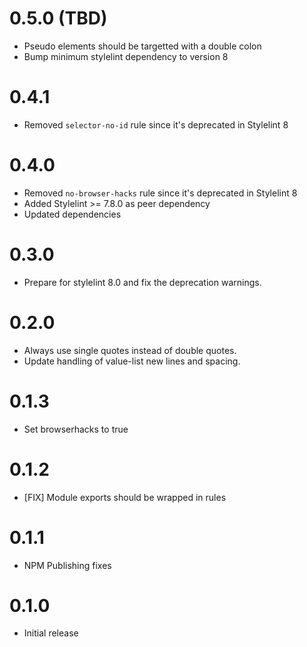 # 0.5.0 (TBD)

* Pseudo elements should be targetted with a double colon
* Bump minimum stylelint dependency to version 8

# 0.4.1

* Removed `selector-no-id` rule since it's deprecated in Stylelint 8

# 0.4.0

* Removed `no-browser-hacks` rule since it's deprecated in Stylelint 8
* Added Stylelint >= 7.8.0 as peer dependency
* Updated dependencies

# 0.3.0

* Prepare for stylelint 8.0 and fix the deprecation warnings.

# 0.2.0

* Always use single quotes instead of double quotes.
* Update handling of value-list new lines and spacing.

# 0.1.3

* Set browserhacks to true

# 0.1.2

* [FIX] Module exports should be wrapped in rules

# 0.1.1

* NPM Publishing fixes

# 0.1.0

* Initial release
